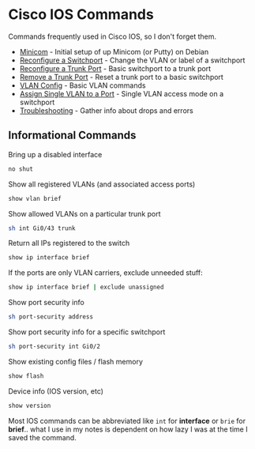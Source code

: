 # Cisco IOS Commands

Commands frequently used in Cisco IOS, so I don't forget them.

- [Minicom](minicom.md) - Initial setup of up Minicom (or Putty) on Debian
- [Reconfigure a Switchport](reconfigure-switchport.md) - Change the VLAN or label of a switchport
- [Reconfigure a Trunk Port](reconfigure-trunk-port.md) - Basic switchport to a trunk port
- [Remove a Trunk Port](remove-trunk-port.md) - Reset a trunk port to a basic switchport
- [VLAN Config](vlan-config.md) - Basic VLAN commands
- [Assign Single VLAN to a Port](assign-single-vlan-switchport.md) - Single VLAN access mode on a switchport
- [Troubleshooting](troubleshooting.md) - Gather info about drops and errors

## Informational Commands

Bring up a disabled interface

```bash
no shut
```

Show all registered VLANs (and associated access ports)

```bash
show vlan brief
```

Show allowed VLANs on a particular trunk port

```bash
sh int Gi0/43 trunk
```

Return all IPs registered to the switch

```bash
show ip interface brief
```

If the ports are only VLAN carriers, exclude unneeded stuff:

```bash
show ip interface brief | exclude unassigned
```

Show port security info

```bash
sh port-security address
```

Show port security info for a specific switchport

```bash
sh port-security int Gi0/2
```

Show existing config files / flash memory

```bash
show flash
```

Device info (IOS version, etc)

```bash
show version
```

Most IOS commands can be abbreviated like `int` for **interface** or `brie` for **brief**.. what I use in my notes is dependent on how lazy I was at the time I saved the command.
